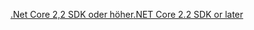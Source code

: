 [<span data-ttu-id="1c719-101">.Net Core 2,2 SDK oder höher</span><span class="sxs-lookup"><span data-stu-id="1c719-101">.NET Core 2.2 SDK or later</span></span>](https://www.microsoft.com/net/download/all)
